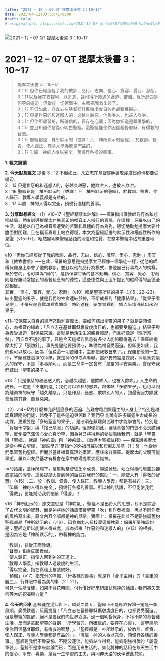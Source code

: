 ```yaml
---
title: "2021 – 12 – 07 QT 提摩太後書 3：10~17"
date: 2025-04-12T03:30:41+0800
draft: false
# original_url: https://cmtc.tw/2021-12-07-qt-%e6%8f%90%e6%91%a9%e5%a4%aa%e5%be%8c%e6%9b%b8-3%ef%bc%9a1017
---
```


![2021 – 12 – 07 QT 提摩太後書 3：10\~17](/images/qt.jpg   "2021 – 12 – 07 QT 提摩太後書 3：10\~17")

# 2021 – 12 – 07 QT 提摩太後書 3：10\~17

> 提摩太後書 3：10\~17  
> 3：10 但你已經服從了我的教訓、品行、志向、信心、寬容、愛心、忍耐，  
> 3：11 以及我在安提阿、以哥念、路司得所遭遇的逼迫、苦難。我所忍受是何等的逼迫；但從這一切苦難中，主都把我救出來了。  
> 3：12 不但如此，凡立志在基督耶穌裏敬虔度日的也都要受逼迫。  
> 3：13 只是作惡的和迷惑人的，必越久越惡，他欺哄人，也被人欺哄。  
> 3：14 但你所學習的，所確信的，要存在心裏；因為你知道是跟誰學的，  
> 3：15 並且知道你是從小明白聖經，這聖經能使你因信基督耶穌，有得救的智慧。  
> 3：16 聖經都是　神所默示的（或譯：凡　神所默示的聖經），於教訓、督責、使人歸正、教導人學義都是有益的，  
> 3：17 叫屬　神的人得以完全，預備行各樣的善事。

**1. 經文誦讀**

**2.  今天默想經文**
提後 3：12 不但如此，凡立志在基督耶穌裏敬虔度日的也都要受逼迫。  
3：13 只是作惡的和迷惑人的，必越久越惡，他欺哄人，也被人欺哄。  
3：16 聖經都是　神所默示的（或譯：凡　神所默示的聖經），於教訓、督責、使人歸正、教導人學義都是有益的，  
3：17 叫屬　神的人得以完全，預備行各樣的善事。

**3. 分享默想經文**
（1）v10\~17《聖經精讀本註解》──保羅指出假教師的行為和悲慘結局，然後訓導提摩太作為真正的福音工人當行的真理。在這裡，保羅以自己的生活，就是以自己為福音所遭受的苦難和具體的行為為例，懇切地勸勉提摩太要壯膽面對困難，且在福音真理上站立得穩。本文為聖經話語的默示性和權威性所作的見證（v15\~17），昭然顯明瞭聖經話語的地位和性質，在整本聖經中佔有重要地位。

v10「但你已經服從了我的教訓、品行、志向、信心、寬容、愛心、忍耐。」周天和《教牧書信》──在此，保羅的意思是指提摩太已經像一個學徒一樣，從他的師傅保羅身上學會了他的教訓，並且以他的品行為模式，作他自己行事為人的榜樣。至於志向，也可譯為“目的”，是指保羅生活的基本動機。信心、寬容、愛心、忍耐則是保羅時常提到的基督徒應有的德性，這些德性與上面所提到的假師傅的品德全然相反。  
其實，「信心、寬容、愛心、忍耐」（v10）都是聖靈所結的果子（加5：22\~23）。結出聖靈的果子，就是我們的生命連結於神，不斷成長的「健康結果」。「從果子看見樹」，不要只是喜歡單看表面或一時的過程，要學習看到一個人生命所結出來的果子。

v11\~12保羅以自身的經歷來勸勉提摩太，要如何結出聖靈的果子？就是要預備心，為福音的緣故：「凡立志在基督耶穌裏敬虔度日的，也都要受逼迫。」結果子與為義受逼迫，對保羅來說，這就是他活生生的親身經歷，而且好像是「理所當然」、再自然不過的事了，只是今天這樣的信息有多少人能夠聽得進去？保羅給提摩太打了「預防針」，事先提醒他要預備心，準備為福音受逼迫。但即便如此，我們也可以放心，因為「但從這一切苦難中，主都把我救出來了。」保羅在他的一生中，不斷經歷這樣的神蹟，就是神的保守與看顧。當然我們還是要說，神最重要最大的保守，不是「事事順利」，而是生命中一定會有「屬靈的平安喜樂」，會保守我們結出「聖靈的果子」。

v13「 只是作惡的和迷惑人的，必越久越惡，他欺哄人，也被人欺哄。」人生命的成長，一定是「不進則退」；我們可以靠神的恩典，越來越「多結果子」，也可以因為離棄神的保守「越久越惡」。只是作惡、迷惑、欺哄別人的人，到最後迴力鏢就會反撲其身，自食惡果。

（2）v14\~17為什麼神允許這麼多的逼迫、苦難會臨到跟隨主的人身上？特別是越認真跟隨的門徒，越免不了這些逼迫與苦難？我們只 能說有許多屬靈生命成長的功課，更重要是「多結聖靈的果子」，是必須在艱難與苦難中才能學會的，特別是「背起十字架」與「捨己順服」的功課。但即便如此，跟隨基督的門徒不必喪膽絕望，反倒要充滿信心愛心與盼望，因為神已將得勝的秘訣賜給我們，就是「聖靈」與「聖經」，就是「神的靈」與「神的話」。《啟導本聖經註釋》── 保羅說提摩太是從小明白聖經，“跟誰學的”當指他的外祖母羅以和母親友尼基（1：5）；他從她們學習舊約聖經。但關於基督福音真理的學習，應該來自保羅。提摩太的父親可能早逝，羅以和友尼基才有機會在家中教導提摩太認識神。

神的話語，是神所賜下，能幫助基督徒生命成長、勝過試驗，站立得穩的屬靈武器或蒙福的導管。這裏提摩太提到神的話語對我們的幫助：一、能使人有「得救的智慧」（v15）；二、於「教訓、督責、使人歸正、教導人學義」都是有益的；三、「叫屬　神的人得以完全」，預備行各樣的善事。所以神的話語，不但能使我們「得救」，更能幫助我們繼續「得勝」！

v16「神所默示的」原文意思是「神吹氣」。聖經不是出於人的思想，也不是綜合了古代文明的智慧，而是神將祂的話語借著聖靈「吹」到作者裡面，再以不同作者的風格寫出來，原文內容全部都是神的話語。實際上，保羅在此並不是要強調舊約聖經都是「神所默示的」（v16），因為猶太人都接受這個教義；保羅所要強調的是：聖經之所以能使人得益處，成為抵擋「作惡的和迷惑人的」（v13）的根據，是因為它是「神所默示的」，帶著神的能力。

「教訓」，指從正面教導。  
「督責」指從反面責備。  
「使人歸正」指使人回到神的正道上。  
「教導人學義」指教導人過敬虔的生活。  
「得以完全」指在真理上被裝備好。  
「預備」（v17）指充分的準備，「行各樣的善事」就是作「合乎主用」的「貴重的器皿」，行神眼中看為美的事（2：21）。  
可見一個基督徒，如果不肯花時間、付代價好好來研讀默想神的話語，我們將失去何等大的祝福與力量？

**4. 今天的回應**
基督徒在這個世上，越愛主愛人，聖經上不是應許保證一定是一帆風順，廣受歡迎，反而提醒：「凡立志在基督耶穌裏敬虔度日的，也都要受逼迫。」但是聖經的提醒，絕不是要我們向世界妥協，過一個明哲保身，不冷不熱的基督徒生活。反而是拿起聖靈的寶劍：「所學習的，所確信的，要存在心裏」、「這聖經能使你因信基督耶穌，有得救的智慧。」、「聖經都是　神所默示的，於教訓、督責、使人歸正、教導人學義都是有益的。」、「叫屬　神的人得以完全，預備行各樣的善事。」聖經是我們不致妥協、不隨波逐流，能夠站立得穩，能夠剛強得勝的「屬靈軍裝」，聖經不是拿來談論而已，而是用來生活的。如何將神的話用在每天生活中的信心、平安、喜樂，是我一生學習的工夫，與同奔天路的伙伴彼此共勉。
